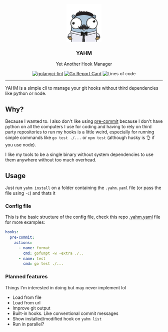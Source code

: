 
<div align="center">
<a href="https://gopherize.me">
<img src="assets/gopher.png" height="120" alt="gopher with moustache">
</a>

### YAHM
Yet Another Hook Manager

[![golangci-lint](https://github.com/MrMarble/yahm/actions/workflows/golangci.yml/badge.svg)](https://github.com/MrMarble/yahm/actions/workflows/golangci.yml)
[![Go Report Card](https://goreportcard.com/badge/github.com/mrmarble/yahm)](https://goreportcard.com/report/github.com/mrmarble/yahm)
![Lines of code](https://img.shields.io/tokei/lines/github/mrmarble/yahm)
</div>

---

YAHM is a simple cli to manage your git hooks without third dependencies like python or node.

## Why?

Because I wanted to. I also don't like using [pre-commit](https://pre-commit.com/) because I don't have python on all the computers I use for coding and having to rely on third party repositories to run my hooks is a little weird, especially for running simple commands like `go test ./...` or `npm test` (although husky is :ok_hand: if you use node).

I like my tools to be a single binary without system dependencies to use them anywhere without too much overhead.

## Usage

Just run `yahm install` on a folder containing the `.yahm.yaml` file (or pass the file using `-c`) and thats it

### Config file

This is the basic structure of the config file, check this repo [.yahm.yaml](.yahm.yaml) file for more examples:

```yaml
hooks:
  pre-commit:
    actions:
      - name: format
        cmd: gofumpt -w -extra ./..
      - name: test
        cmd: go test ./...
```

### Planned features
Things I'm interested in doing but may never implement lol

- Load from file
- Load from url
- Improve git output
- Built-in hooks. Like conventional commit messages
- Show installed/modified hook on `yahm list`
- Run in parallel?
